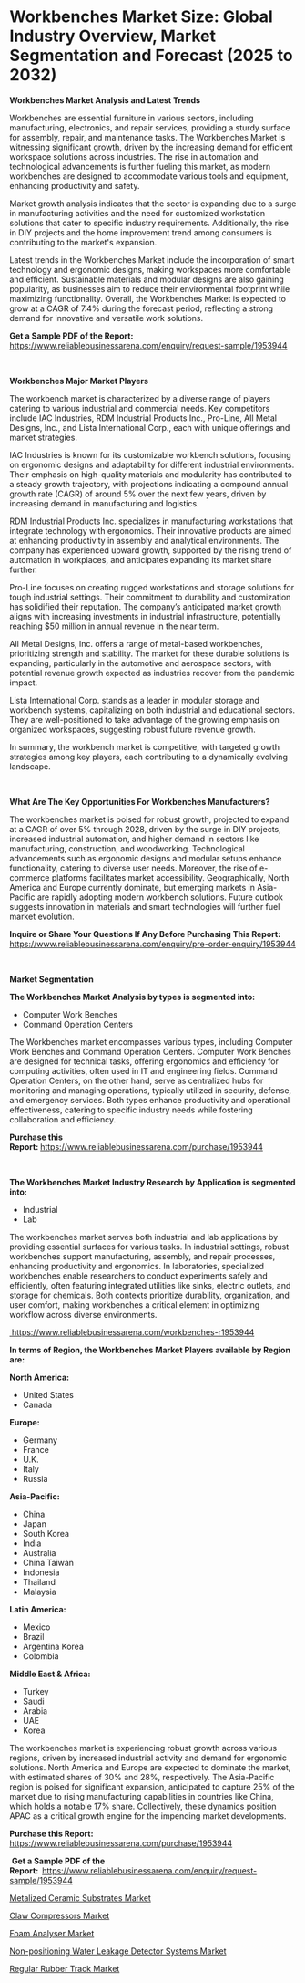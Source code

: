 <p><h1>Workbenches Market Size: Global Industry Overview, Market Segmentation and Forecast (2025 to 2032)</h1></p><p><strong>Workbenches Market Analysis and Latest Trends</strong></p>
<p><p>Workbenches are essential furniture in various sectors, including manufacturing, electronics, and repair services, providing a sturdy surface for assembly, repair, and maintenance tasks. The Workbenches Market is witnessing significant growth, driven by the increasing demand for efficient workspace solutions across industries. The rise in automation and technological advancements is further fueling this market, as modern workbenches are designed to accommodate various tools and equipment, enhancing productivity and safety.</p><p>Market growth analysis indicates that the sector is expanding due to a surge in manufacturing activities and the need for customized workstation solutions that cater to specific industry requirements. Additionally, the rise in DIY projects and the home improvement trend among consumers is contributing to the market's expansion.</p><p>Latest trends in the Workbenches Market include the incorporation of smart technology and ergonomic designs, making workspaces more comfortable and efficient. Sustainable materials and modular designs are also gaining popularity, as businesses aim to reduce their environmental footprint while maximizing functionality. Overall, the Workbenches Market is expected to grow at a CAGR of 7.4% during the forecast period, reflecting a strong demand for innovative and versatile work solutions.</p></p>
<p><strong>Get a Sample PDF of the Report:&nbsp;</strong> <a href="https://www.reliablebusinessarena.com/enquiry/request-sample/1953944?utm_campaign=3186&utm_medium=2&utm_source=Github&utm_content=ia&utm_term=02042025&utm_id=workbenches">https://www.reliablebusinessarena.com/enquiry/request-sample/1953944</a></p>
<p>&nbsp;</p>
<p><strong>Workbenches Major Market Players</strong></p>
<p><p>The workbench market is characterized by a diverse range of players catering to various industrial and commercial needs. Key competitors include IAC Industries, RDM Industrial Products Inc., Pro-Line, All Metal Designs, Inc., and Lista International Corp., each with unique offerings and market strategies.</p><p>IAC Industries is known for its customizable workbench solutions, focusing on ergonomic designs and adaptability for different industrial environments. Their emphasis on high-quality materials and modularity has contributed to a steady growth trajectory, with projections indicating a compound annual growth rate (CAGR) of around 5% over the next few years, driven by increasing demand in manufacturing and logistics.</p><p>RDM Industrial Products Inc. specializes in manufacturing workstations that integrate technology with ergonomics. Their innovative products are aimed at enhancing productivity in assembly and analytical environments. The company has experienced upward growth, supported by the rising trend of automation in workplaces, and anticipates expanding its market share further.</p><p>Pro-Line focuses on creating rugged workstations and storage solutions for tough industrial settings. Their commitment to durability and customization has solidified their reputation. The company’s anticipated market growth aligns with increasing investments in industrial infrastructure, potentially reaching $50 million in annual revenue in the near term.</p><p>All Metal Designs, Inc. offers a range of metal-based workbenches, prioritizing strength and stability. The market for these durable solutions is expanding, particularly in the automotive and aerospace sectors, with potential revenue growth expected as industries recover from the pandemic impact.</p><p>Lista International Corp. stands as a leader in modular storage and workbench systems, capitalizing on both industrial and educational sectors. They are well-positioned to take advantage of the growing emphasis on organized workspaces, suggesting robust future revenue growth.</p><p>In summary, the workbench market is competitive, with targeted growth strategies among key players, each contributing to a dynamically evolving landscape.</p></p>
<p>&nbsp;</p>
<p><strong>What Are The Key Opportunities For Workbenches Manufacturers?</strong></p>
<p><p>The workbenches market is poised for robust growth, projected to expand at a CAGR of over 5% through 2028, driven by the surge in DIY projects, increased industrial automation, and higher demand in sectors like manufacturing, construction, and woodworking. Technological advancements such as ergonomic designs and modular setups enhance functionality, catering to diverse user needs. Moreover, the rise of e-commerce platforms facilitates market accessibility. Geographically, North America and Europe currently dominate, but emerging markets in Asia-Pacific are rapidly adopting modern workbench solutions. Future outlook suggests innovation in materials and smart technologies will further fuel market evolution.</p></p>
<p><strong>Inquire or Share Your Questions If Any Before Purchasing This Report:</strong> <a href="https://www.reliablebusinessarena.com/enquiry/pre-order-enquiry/1953944?utm_campaign=3186&utm_medium=2&utm_source=Github&utm_content=ia&utm_term=02042025&utm_id=workbenches">https://www.reliablebusinessarena.com/enquiry/pre-order-enquiry/1953944</a></p>
<p>&nbsp;</p>
<p><strong>Market Segmentation</strong></p>
<p><strong>The Workbenches Market Analysis by types is segmented into:</strong></p>
<p><ul><li>Computer Work Benches</li><li>Command Operation Centers</li></ul></p>
<p><p>The Workbenches market encompasses various types, including Computer Work Benches and Command Operation Centers. Computer Work Benches are designed for technical tasks, offering ergonomics and efficiency for computing activities, often used in IT and engineering fields. Command Operation Centers, on the other hand, serve as centralized hubs for monitoring and managing operations, typically utilized in security, defense, and emergency services. Both types enhance productivity and operational effectiveness, catering to specific industry needs while fostering collaboration and efficiency.</p></p>
<p><strong>Purchase this Report:&nbsp;</strong><a href="https://www.reliablebusinessarena.com/purchase/1953944?utm_campaign=3186&utm_medium=2&utm_source=Github&utm_content=ia&utm_term=02042025&utm_id=workbenches">https://www.reliablebusinessarena.com/purchase/1953944</a></p>
<p>&nbsp;</p>
<p><strong>The Workbenches Market Industry Research by Application is segmented into:</strong></p>
<p><ul><li>Industrial</li><li>Lab</li></ul></p>
<p><p>The workbenches market serves both industrial and lab applications by providing essential surfaces for various tasks. In industrial settings, robust workbenches support manufacturing, assembly, and repair processes, enhancing productivity and ergonomics. In laboratories, specialized workbenches enable researchers to conduct experiments safely and efficiently, often featuring integrated utilities like sinks, electric outlets, and storage for chemicals. Both contexts prioritize durability, organization, and user comfort, making workbenches a critical element in optimizing workflow across diverse environments.</p></p>
<p><a href="https://www.reliablebusinessarena.com/workbenches-r1953944?utm_campaign=3186&utm_medium=2&utm_source=Github&utm_content=ia&utm_term=02042025&utm_id=workbenches">&nbsp;https://www.reliablebusinessarena.com/workbenches-r1953944</a></p>
<p><strong>In terms of Region, the Workbenches Market Players available by Region are:</strong></p>
<p>
    <p> <strong> North America: </strong>
        <ul>
            <li>United States</li>
            <li>Canada</li>
        </ul>
        </p> 
    <p> <strong> Europe: </strong>
        <ul>
            <li>Germany</li>
            <li>France</li>
            <li>U.K.</li>
            <li>Italy</li>
            <li>Russia</li>
        </ul>
        </p> 
    <p> <strong> Asia-Pacific: </strong>
        <ul>
            <li>China</li>
            <li>Japan</li>
            <li>South Korea</li>
            <li>India</li>
            <li>Australia</li>
            <li>China Taiwan</li>
            <li>Indonesia</li>
            <li>Thailand</li>
            <li>Malaysia</li>
        </ul>
        </p> 
    <p> <strong> Latin America: </strong>
        <ul>
            <li>Mexico</li>
            <li>Brazil</li>
            <li>Argentina Korea</li>
            <li>Colombia</li>
        </ul>
        </p> 
    <p> <strong> Middle East & Africa: </strong>
        <ul>
            <li>Turkey</li>
            <li>Saudi</li>
            <li>Arabia</li>
            <li>UAE</li>
            <li>Korea</li>
        </ul>
    </p>
    </p>
<p><p>The workbenches market is experiencing robust growth across various regions, driven by increased industrial activity and demand for ergonomic solutions. North America and Europe are expected to dominate the market, with estimated shares of 30% and 28%, respectively. The Asia-Pacific region is poised for significant expansion, anticipated to capture 25% of the market due to rising manufacturing capabilities in countries like China, which holds a notable 17% share. Collectively, these dynamics position APAC as a critical growth engine for the impending market developments.</p></p>
<p><strong>Purchase this Report: </strong><a href="https://www.reliablebusinessarena.com/purchase/1953944?utm_campaign=3186&utm_medium=2&utm_source=Github&utm_content=ia&utm_term=02042025&utm_id=workbenches">https://www.reliablebusinessarena.com/purchase/1953944</a></p>
<p>&nbsp;<strong>Get a Sample PDF of the Report:&nbsp;&nbsp;</strong><a href="https://www.reliablebusinessarena.com/enquiry/request-sample/1953944?utm_campaign=3186&utm_medium=2&utm_source=Github&utm_content=ia&utm_term=02042025&utm_id=workbenches">https://www.reliablebusinessarena.com/enquiry/request-sample/1953944</a></p>
<p><strong></strong></p>
<p><p><a href="https://github.com/ancsyanagha/Market-Research-Report-List-1/blob/main/metalized-ceramic-substrates-market.md?utm_campaign=3186&utm_medium=2&utm_source=Github&utm_content=ia&utm_term=02042025&utm_id=workbenches">Metalized Ceramic Substrates Market</a></p><p><a href="https://www.linkedin.com/pulse/future-growth-trends-claw-compressors-market-forecasted-5kkue?utm_campaign=3186&utm_medium=2&utm_source=Github&utm_content=ia&utm_term=02042025&utm_id=workbenches">Claw Compressors Market</a></p><p><a href="https://www.linkedin.com/pulse/foam-analyser-market-size-growing-49-growth-rate-from-2025-2032-e1dee?utm_campaign=3186&utm_medium=2&utm_source=Github&utm_content=ia&utm_term=02042025&utm_id=workbenches">Foam Analyser Market</a></p><p><a href="https://www.linkedin.com/pulse/market-trends-growth-non-positioning-water-leakage-tf5be?utm_campaign=3186&utm_medium=2&utm_source=Github&utm_content=ia&utm_term=02042025&utm_id=workbenches">Non-positioning Water Leakage Detector Systems Market</a></p><p><a href="https://www.linkedin.com/pulse/regular-rubber-track-market-transformation-comparative-analysis-uozce?utm_campaign=3186&utm_medium=2&utm_source=Github&utm_content=ia&utm_term=02042025&utm_id=workbenches">Regular Rubber Track Market</a></p></p>